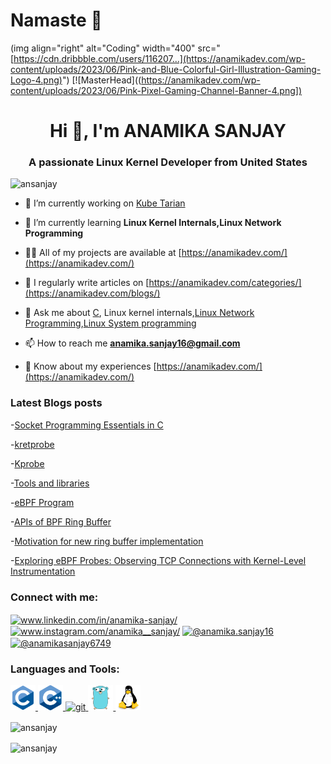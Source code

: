 # Namaste 🙏
(img align="right" alt="Coding" width="400" src="[https://cdn.dribbble.com/users/116207...](https://anamikadev.com/wp-content/uploads/2023/06/Pink-and-Blue-Colorful-Girl-Illustration-Gaming-Logo-4.png)")
[![MasterHead](([https://anamikadev.com/wp-content/uploads/2023/06/Pink-Pixel-Gaming-Channel-Banner-4.png])](https://anamikadev.com)

<h1 align="center">Hi 👋, I'm ANAMIKA SANJAY</h1>
<h3 align="center">A passionate Linux Kernel Developer from United States</h3>

<p align="left"> <img src="https://komarev.com/ghpvc/?username=ansanjay&label=Profile%20views&color=0e75b6&style=flat" alt="ansanjay" /> </p>


- 🔭 I’m currently working on [Kube Tarian](https://github.com/kube-tarian)

- 🌱 I’m currently learning **Linux Kernel Internals,Linux Network Programming**

- 👨‍💻 All of my projects are available at [https://anamikadev.com/](https://anamikadev.com/)

- 📝 I regularly write articles on [https://anamikadev.com/categories/](https://anamikadev.com/blogs/)

- 💬 Ask me about [C](https://anamikadev.com/c-learning-path/), Linux kernel internals,[Linux Network Programming](https://anamikadev.com/network-programming-blog),[Linux System programming](https://anamikadev.com/system-programming-blog)

- 📫 How to reach me **anamika.sanjay16@gmail.com**

- 📄 Know about my experiences [https://anamikadev.com/](https://anamikadev.com/)

### Latest Blogs posts

-[Socket Programming Essentials in C](https://anamikadev.com/socket-programming-essentials-in-c/)

-[kretprobe](https://anamikadev.com/kretprobe-connect/)

-[Kprobe](https://anamikadev.com/kprobe-connect/)

-[Tools and libraries](https://anamikadev.com/tools-and-libraries/)

-[eBPF Program](https://anamikadev.com/ebpf-program/)

-[APIs of BPF Ring Buffer](https://anamikadev.com/apis-of-bpf-ring-buffer/)

-[Motivation for new ring buffer implementation](https://anamikadev.com/motivation-for-new-ring-buffer-implementation/)

-[Exploring eBPF Probes: Observing TCP Connections with Kernel-Level Instrumentation](https://anamikadev.com/exploring-ebpf-probes-observing-tcp-connections-with-kernel-level-instrumentation/)


<h3 align="left">Connect with me:</h3>
<p align="left">
<a href="https://linkedin.com/in/anamika-sanjay/" target="blank"><img align="center" src="https://raw.githubusercontent.com/rahuldkjain/github-profile-readme-generator/master/src/images/icons/Social/linked-in-alt.svg" alt="www.linkedin.com/in/anamika-sanjay/" height="30" width="40" /></a>
<a href="https://instagram.com/anamika__sanjay/" target="blank"><img align="center" src="https://raw.githubusercontent.com/rahuldkjain/github-profile-readme-generator/master/src/images/icons/Social/instagram.svg" alt="www.instagram.com/anamika__sanjay/" height="30" width="40" /></a>
<a href="https://medium.com/@anamika.sanjay16" target="blank"><img align="center" src="https://raw.githubusercontent.com/rahuldkjain/github-profile-readme-generator/master/src/images/icons/Social/medium.svg" alt="@anamika.sanjay16" height="30" width="40" /></a>
<a href="https://www.youtube.com/channel/UCOjhpEJay8rnpdhW_aOaYiQ" target="blank"><img align="center" src="https://raw.githubusercontent.com/rahuldkjain/github-profile-readme-generator/master/src/images/icons/Social/youtube.svg" alt="@anamikasanjay6749" height="30" width="40" /></a>


<h3 align="left">Languages and Tools:</h3>
<a href="https://www.cprogramming.com/" target="_blank" rel="noreferrer"> <img src="https://raw.githubusercontent.com/devicons/devicon/master/icons/c/c-original.svg" alt="c" width="40" height="40"/> </a> <a href="https://www.w3schools.com/cpp/" target="_blank" rel="noreferrer"> <img src="https://raw.githubusercontent.com/devicons/devicon/master/icons/cplusplus/cplusplus-original.svg" alt="cplusplus" width="40" height="40"/> </a> <a href="https://git-scm.com/" target="_blank" rel="noreferrer"> <img src="https://www.vectorlogo.zone/logos/git-scm/git-scm-icon.svg" alt="git" width="40" height="40"/> </a> <a href="https://golang.org" target="_blank" rel="noreferrer"> <img src="https://raw.githubusercontent.com/devicons/devicon/master/icons/go/go-original.svg" alt="go" width="40" height="40"/> </a> <a href="https://www.linux.org/" target="_blank" rel="noreferrer"> <img src="https://raw.githubusercontent.com/devicons/devicon/master/icons/linux/linux-original.svg" alt="linux" width="40" height="40"/> </a> </p>

<p><img align="center" src="https://github-readme-stats.vercel.app/api/top-langs?username=ansanjay&show_icons=true&locale=en&layout=compact" alt="ansanjay" /></p>

<p><img align="center" src="https://github-readme-streak-stats.herokuapp.com/?user=ansanjay&" alt="ansanjay" /></p>
